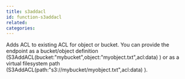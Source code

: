 ```yaml
---
title: s3addacl
id: function-s3addacl
related:
categories:
---
```


Adds ACL to existing ACL for object or bucket. You can provide the endpoint as a bucket/object definition (S3AddACL(bucket:"mybucket",object:"myobject.txt",acl:data) ) or as a virtual filesystem path (S3AddACL(path:"s3://mybucket/myobject.txt",acl:data) ).